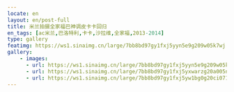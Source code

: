 ```yaml
---
locate: en
layout: en/post-full
title: 米兰拍摄全家福巴神调皮卡卡回归
en_tags: [ac米兰,巴洛特利,卡卡,沙拉维,全家福,2013-2014]
type: gallery
featimg: https://ws1.sinaimg.cn/large/7bb8bd97gy1fxj5yyn5e9g209w05k7wj.gif
gallery:
    - images:
      - url: https://ws1.sinaimg.cn/large/7bb8bd97gy1fxj5yyn5e9g209w05k7wj.gif
      - url: https://ws1.sinaimg.cn/large/7bb8bd97gy1fxj5yxwarzg20a005nnpf.gif
      - url: https://ws1.sinaimg.cn/large/7bb8bd97gy1fxj5yw1bg0g20ci071u0x.gif
---
```

